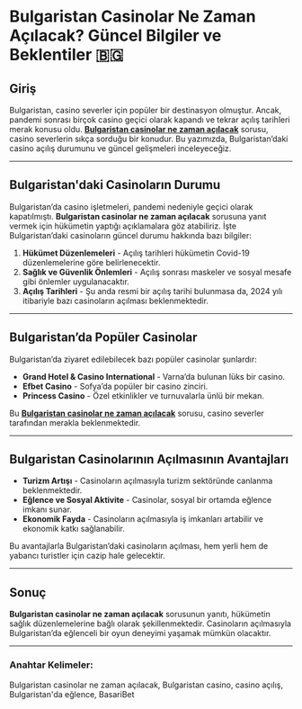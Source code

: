 # Bulgaristan Casinolar Ne Zaman Açılacak? Güncel Bilgiler ve Beklentiler 🇧🇬

## Giriş

Bulgaristan, casino severler için popüler bir destinasyon olmuştur. Ancak, pandemi sonrası birçok casino geçici olarak kapandı ve tekrar açılış tarihleri merak konusu oldu. **[Bulgaristan casinolar ne zaman açılacak](https://casinotr.link/gWCRZ4)** sorusu, casino severlerin sıkça sorduğu bir konudur. Bu yazımızda, Bulgaristan’daki casino açılış durumunu ve güncel gelişmeleri inceleyeceğiz.

---

## Bulgaristan'daki Casinoların Durumu

Bulgaristan’da casino işletmeleri, pandemi nedeniyle geçici olarak kapatılmıştı. **Bulgaristan casinolar ne zaman açılacak** sorusuna yanıt vermek için hükümetin yaptığı açıklamalara göz atabiliriz. İşte Bulgaristan’daki casinoların güncel durumu hakkında bazı bilgiler:

1. **Hükümet Düzenlemeleri** - Açılış tarihleri hükümetin Covid-19 düzenlemelerine göre belirlenecektir.
2. **Sağlık ve Güvenlik Önlemleri** - Açılış sonrası maskeler ve sosyal mesafe gibi önlemler uygulanacaktır.
3. **Açılış Tarihleri** - Şu anda resmi bir açılış tarihi bulunmasa da, 2024 yılı itibariyle bazı casinoların açılması beklenmektedir.

---

## Bulgaristan’da Popüler Casinolar

Bulgaristan’da ziyaret edilebilecek bazı popüler casinolar şunlardır:

- **Grand Hotel & Casino International** - Varna’da bulunan lüks bir casino.
- **Efbet Casino** - Sofya’da popüler bir casino zinciri.
- **Princess Casino** - Özel etkinlikler ve turnuvalarla ünlü bir mekan.

Bu **[Bulgaristan casinolar ne zaman açılacak](https://casinotr.link/gWCRZ4)** sorusu, casino severler tarafından merakla beklenmektedir.

---

## Bulgaristan Casinolarının Açılmasının Avantajları

- **Turizm Artışı** - Casinoların açılmasıyla turizm sektöründe canlanma beklenmektedir.
- **Eğlence ve Sosyal Aktivite** - Casinolar, sosyal bir ortamda eğlence imkanı sunar.
- **Ekonomik Fayda** - Casinoların açılmasıyla iş imkanları artabilir ve ekonomik katkı sağlanabilir.

Bu avantajlarla Bulgaristan’daki casinoların açılması, hem yerli hem de yabancı turistler için cazip hale gelecektir.

---

## Sonuç

**Bulgaristan casinolar ne zaman açılacak** sorusunun yanıtı, hükümetin sağlık düzenlemelerine bağlı olarak şekillenmektedir. Casinoların açılmasıyla Bulgaristan’da eğlenceli bir oyun deneyimi yaşamak mümkün olacaktır.

---

### Anahtar Kelimeler:
Bulgaristan casinolar ne zaman açılacak, Bulgaristan casino, casino açılış, Bulgaristan'da eğlence, BasariBet
